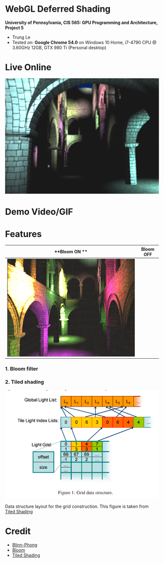 WebGL Deferred Shading
======================

**University of Pennsylvania, CIS 565: GPU Programming and Architecture, Project 5**

* Trung Le
* Tested on: **Google Chrome 54.0** on
  Windows 10 Home, i7-4790 CPU @ 3.60GHz 12GB, GTX 980 Ti (Personal desktop)

# Live Online

[![](img/thumb.png)](http://TODO.github.io/Project5B-WebGL-Deferred-Shading)

# Demo Video/GIF

# Features

| **Bloom ON ** | **Bloom OFF**|
|---|---|
|![](img/20_lights_bloom.png)||![](img/20_lights.png)|

### 1. Bloom filter

### 2. Tiled shading

![](img/analysis/grid_data_structure.png)

Data structure layout for the grid construction. This figure is taken from [Tiled Shading](http://www.cse.chalmers.se/~uffe/tiled_shading_preprint.pdf)

# Credit

- [Blinn-Phong](http://sunandblackcat.com/tipFullView.php?l=eng&topicid=30&topic=Phong-Lighting)
- [Bloom](http://learnopengl.com/#!Advanced-Lighting/Bloom)
- [Tiled Shading](http://www.cse.chalmers.se/~uffe/tiled_shading_preprint.pdf)